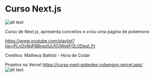 # Curso Next.js

![alt text](https://velog.velcdn.com/images/tjseocld/post/10238718-d9c5-4fb7-a038-e38d221572ed/nextjs.png)

Curso de Next.js, apresenta conceitos e criou uma pagina de pokemons

https://www.youtube.com/playlist?list=PLnDvRpP8BnezfJcfiClWskFOLODeqI_Ft

Creditos:
Matheus Battisti - Hora de Codar

Projetos na Vercel
https://curso-next-pokedex-rubengyn.vercel.app/
![alt text](https://lucasdealmeida.com.br/assets/imgs/portfolio/25/20f23507d3e327c8e4738198b34bfbbb3e3ca54e.jpg)
